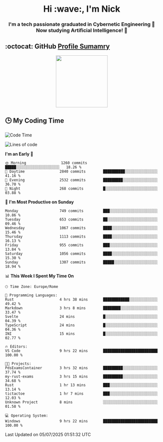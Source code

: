 <h1 align="center">Hi :wave:, I'm Nick</h1>

<h3 align="center">I'm a tech passionate graduated in Cybernetic Engineering 🤖<br>
Now studying Artificial Intelligence! 🧠</h3>


## :octocat: GitHub <a href="https://github.com/vn7n24fzkq/github-profile-summary-cards">Profile Sumamry</a>

<p align="center">
   <img style="height:170px;display:inline-block"  src="http://github-profile-summary-cards.vercel.app/api/cards/profile-details?username=CodeClimberNT&theme=github_dark" />
<!--    <img style="height:170px;display:inline-block"  src="http://github-profile-summary-cards.vercel.app/api/cards/repos-per-language?username=CodeClimberNT&theme=github_dark&exclude=" /> -->
</p>

 ## :clock3: My Coding Time 
 
<!--START_SECTION:waka-->
![Code Time](http://img.shields.io/badge/Code%20Time-736%20hrs%2031%20mins-blue)

![Lines of code](https://img.shields.io/badge/From%20Hello%20World%20I%27ve%20Written-5.8%20million%20lines%20of%20code-blue)

**I'm an Early 🐤** 

```text
🌞 Morning                1260 commits        █████░░░░░░░░░░░░░░░░░░░░   18.26 % 
🌆 Daytime                2840 commits        ██████████░░░░░░░░░░░░░░░   41.16 % 
🌃 Evening                2532 commits        █████████░░░░░░░░░░░░░░░░   36.70 % 
🌙 Night                  268 commits         █░░░░░░░░░░░░░░░░░░░░░░░░   03.88 % 
```
📅 **I'm Most Productive on Sunday** 

```text
Monday                   749 commits         ███░░░░░░░░░░░░░░░░░░░░░░   10.86 % 
Tuesday                  653 commits         ██░░░░░░░░░░░░░░░░░░░░░░░   09.46 % 
Wednesday                1067 commits        ████░░░░░░░░░░░░░░░░░░░░░   15.46 % 
Thursday                 1113 commits        ████░░░░░░░░░░░░░░░░░░░░░   16.13 % 
Friday                   955 commits         ███░░░░░░░░░░░░░░░░░░░░░░   13.84 % 
Saturday                 1056 commits        ████░░░░░░░░░░░░░░░░░░░░░   15.30 % 
Sunday                   1307 commits        █████░░░░░░░░░░░░░░░░░░░░   18.94 % 
```


📊 **This Week I Spent My Time On** 

```text
🕑︎ Time Zone: Europe/Rome

💬 Programming Languages: 
Rust                     4 hrs 38 mins       ████████████░░░░░░░░░░░░░   49.42 % 
Markdown                 3 hrs 8 mins        ████████░░░░░░░░░░░░░░░░░   33.47 % 
Svelte                   24 mins             █░░░░░░░░░░░░░░░░░░░░░░░░   04.39 % 
TypeScript               24 mins             █░░░░░░░░░░░░░░░░░░░░░░░░   04.36 % 
INI                      15 mins             █░░░░░░░░░░░░░░░░░░░░░░░░   02.77 % 

🔥 Editors: 
VS Code                  9 hrs 22 mins       █████████████████████████   100.00 % 

🐱‍💻 Projects: 
PdsExamsContainer        3 hrs 32 mins       █████████░░░░░░░░░░░░░░░░   37.74 % 
my-rust-exams            3 hrs 15 mins       █████████░░░░░░░░░░░░░░░░   34.68 % 
Rust                     1 hr 13 mins        ███░░░░░░░░░░░░░░░░░░░░░░   13.14 % 
tictactoe                1 hr 7 mins         ███░░░░░░░░░░░░░░░░░░░░░░   12.03 % 
Unknown Project          8 mins              ░░░░░░░░░░░░░░░░░░░░░░░░░   01.58 % 

💻 Operating System: 
Windows                  9 hrs 22 mins       █████████████████████████   100.00 % 
```


 Last Updated on 05/07/2025 01:51:32 UTC
<!--END_SECTION:waka-->

